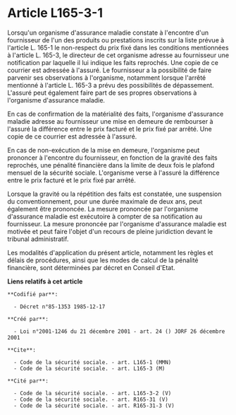 # Article L165-3-1

Lorsqu'un organisme d'assurance maladie constate à l'encontre d'un fournisseur de l'un des produits ou prestations inscrits
sur la liste prévue à l'article L. 165-1 le non-respect du prix fixé dans les conditions mentionnées à l'article L. 165-3, le
directeur de cet organisme adresse au fournisseur une notification par laquelle il lui indique les faits reprochés. Une copie
de ce courrier est adressée à l'assuré. Le fournisseur a la possibilité de faire parvenir ses observations à l'organisme,
notamment lorsque l'arrêté mentionné à l'article L. 165-3 a prévu des possibilités de dépassement. L'assuré peut également
faire part de ses propres observations à l'organisme d'assurance maladie.

En cas de confirmation de la matérialité des faits, l'organisme d'assurance maladie adresse au fournisseur une mise en
demeure de rembourser à l'assuré la différence entre le prix facturé et le prix fixé par arrêté. Une copie de ce courrier est
adressée à l'assuré.

En cas de non-exécution de la mise en demeure, l'organisme peut prononcer à l'encontre du fournisseur, en fonction de la
gravité des faits reprochés, une pénalité financière dans la limite de deux fois le plafond mensuel de la sécurité sociale.
L'organisme verse à l'assuré la différence entre le prix facturé et le prix fixé par arrêté.

Lorsque la gravité ou la répétition des faits est constatée, une suspension du conventionnement, pour une durée maximale de
deux ans, peut également être prononcée. La mesure prononcée par l'organisme d'assurance maladie est exécutoire à compter de
sa notification au fournisseur. La mesure prononcée par l'organisme d'assurance maladie est motivée et peut faire l'objet
d'un recours de pleine juridiction devant le tribunal administratif.

Les modalités d'application du présent article, notamment les règles et délais de procédures, ainsi que les modes de calcul
de la pénalité financière, sont déterminées par décret en Conseil d'Etat.

**Liens relatifs à cet article**

	**Codifié par**:

	  - Décret n°85-1353 1985-12-17

	**Créé par**:

	  - Loi n°2001-1246 du 21 décembre 2001 - art. 24 () JORF 26 décembre 2001

	**Cite**:

	  - Code de la sécurité sociale. - art. L165-1 (MMN)
	  - Code de la sécurité sociale. - art. L165-3 (M)

	**Cité par**:

	  - Code de la sécurité sociale. - art. L165-3-2 (V)
	  - Code de la sécurité sociale. - art. R165-31 (V)
	  - Code de la sécurité sociale. - art. R165-31-3 (V)
